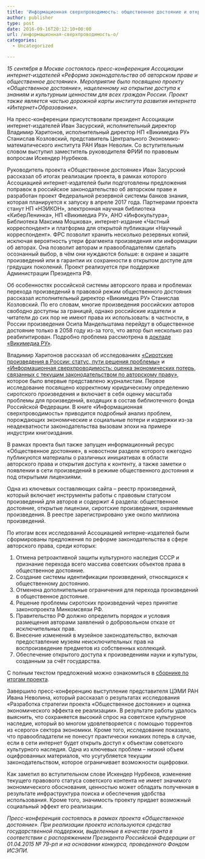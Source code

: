 ```yaml
---
title: 'Информационная сверхпроводимость: общественное достояние и открытый доступ'
author: publisher
type: post
date: 2016-09-16T20:12:10+00:00
url: /информационная-сверхпроводимость-о/
categories:
  - Uncategorized

---
```

*15 сентября в Москве состоялась пресс-конференция Ассоциации интернет-издателей «Реформа законодательства об авторском праве и общественное достояние». Мероприятие было посвящено проекту «Общественное достояние», нацеленному на открытие доступа к знаниям и культурным ценностям для всех граждан России. Проект также является частью дорожной карты института развития интернета «Интернет+Образование».*

На пресс-конференции присутствовали президент Ассоциации интернет-издателей Иван Засурский, исполнительный директор Владимир Харитонов, исполнительный директор НП «Викимедиа РУ» Станислав Козловский, представитель Центрального Экономико-математического института РАН Иван Неволин. Со вступительным словом выступил заместитель руководителя ФРИИ по правовым вопросам Искендер Нурбеков.

Руководитель проекта «Общественное достояние» Иван Засурский рассказал об итогах реализации проекта, в рамках которого Ассоциацией интернет-издателей были подготовлены предложения поправок в российское законодательство об авторском праве и разработан проект Федеральной резервной системы банков знания, которая планируется к запуску в апреле 2017 года. Партнерами проекта станут НП «НЭИКОН», электронная научная библиотека «КиберЛенинка», НП «Викимедиа РУ», АНО «Инфокультура», Библиотека Максима Мошкова», интернет-издание «Частный корреспондент» и платформа для открытой публикации «Научный корреспондент». ФРС позволит хранить несколько резервных копий, исключая вероятность утери фрагмента произведения или информации об авторах. Она позволит авторам и правообладателям сделать осознанный выбор, в чём они нуждаются больше: в охране и защите произведений или в гарантии их сохранности в открытом доступе для грядущих поколений. Проект реализуется при поддержке Администрации Президента РФ.

Об особенностях российской системы авторского права и проблемах перехода произведений в правовой режим общественного достояния рассказал исполнительный директор «Викимедиа РУ» Станислав Козловский. По его словам, многие произведения российских авторов свободно доступны за границей, однако российские издатели и читатели до сих пор не имеют права их использовать: в частности, в России произведения Осипа Мандельштама перейдут в общественное достояние только в 2058 году из-за того, что автор был несколько раз реабилитирован. Подробно проблема рассмотрена в [докладе «Викимедиа РУ»][1].

Владимир Харитонов рассказал об исследованиях [«Сиротские произведения в России: статус, пути решения проблемы»][2] и [«Информационная сверхпроводимость: оценка экономических потерь, связанных с текущим законодательством по авторскому праву»][3], которое было впервые представлено журналистам. Первое исследование посвящено корректному юридическому определению сиротского произведения и включает в себя оценку масштаба проблемы для произведений, входящих в состав библиотечного фонда Российской Федерации. В книге «Информационная сверхпроводимость» приводится подробный анализ проблем, порождающих экономические и социальные потери и издержки из-за неадекватности законодательства вызовам эпохи на примере индустрии книгоиздания.

В рамках проекта был также запущен информационный ресурс «Общественное достояние», в новостном разделе которого ежегодно публикуются материалы о различных инициативах в области авторского права и открытия доступа к контенту, а также заметки о появлении в сети произведений в режиме общественного достояния и под открытыми лицензиями.

Одна из ключевых составляющих сайта – реестр произведений, который включает инструменты работы с правовым статусом произведений для авторов и содержит 4 раздела: общественное достояние, открытые лицензии, сиротские произведения, охраняемые произведения. В реестре зарегистрировано уже около миллиона произведений.

По итогам всех исследований Ассоциацией интерне-издателей были сформированы предложения по реформе законодательства в сфере авторского права, среди которых:

1. Отмена ретроактивной защиты культурного наследия СССР и признание перехода всего массива советских объектов права в общественное достояние.
2. Создание системы идентификации произведений, относящихся к общественному достоянию.
3. Отменена дополнительные ограничения для перехода произведений в общественное достояние.
4. Решение проблемы сиротских произведений через принятие законопроекта Минкомсвязи РФ.
5. Правительство РФ должно определить порядок и условия размещения авторами заявлений о добровольном отказе от исключительных прав.
6. Внесение изменений в музейное законодательство, включая предоставление музеям неисключительных прав на воспроизведение предметов из собственных коллекций.
7. Обеспечение открытого доступа к произведениям науки и культуры, созданным за счёт государства.

С полным текстом предложений можно ознакомиться в [сборнике по итогам проекта][4].

Завершило пресс-конференцию выступление представителя ЦЭМИ РАН Ивана Неволина, который рассказал о результатах исследования «Разработка стратегии проекта «Общественное достояние» и оценка экономического эффекта ее реализации». В результате работы удалось выяснить, что сохраняется высокий спрос на советское культурное наследие, который во многом удовлетворяется с помощью торрентов из «серого» сектора экономики. Кроме того, исследование показало, что правообладатели не понесут практически никаких потерь в случае, если в сети интернет будет открыть доступ к объектам советского культурного наследия. Одна из ключевых проблем – низкий объем оцифрованных материалов, что усугубляется текущим законодательством, которое ограничивает возможности оцифровки.

Как заметил во вступительном слове Искендер Нурбеков, изменение текущего правового статуса советского контента не имеет значимого экономического обоснования, ценностью может обладать полученная в результате инфраструктура поиска и обеспечения удобства использования. Кроме того, значимость проекту придает возможный социальный эффект его реализации.

_Пресс-конференция состоялась в рамках проекта «Общественное достояние». При реализации проекта используются средства государственной поддержки, выделенные в качестве гранта в соответствии с распоряжением Президента Российской Федерации от 01.04.2015 № 79-рп и на основании конкурса, проведенного Фондом ИСЭПИ._

 [1]: https://ru.wikimedia.org/wiki/%D0%9E%D0%B1%D1%89%D0%B5%D1%81%D1%82%D0%B2%D0%B5%D0%BD%D0%BD%D0%BE%D0%B5_%D0%B4%D0%BE%D1%81%D1%82%D0%BE%D1%8F%D0%BD%D0%B8%D0%B5_2016
 [2]: /orphans.pdf
 [3]: http://vernsky.ru/pubs/6731/Otsenka_ekonomicheskih_poter_svyazannyh_s_suschestvuyuschim_zakonodatelstvom_po_avtorskomu_pravu
 [4]: http://vernsky.ru/pubs/6757/Obschestvennoe_dostoyanie_kak_otkryt_dostup_k_kulture_i_znaniyam